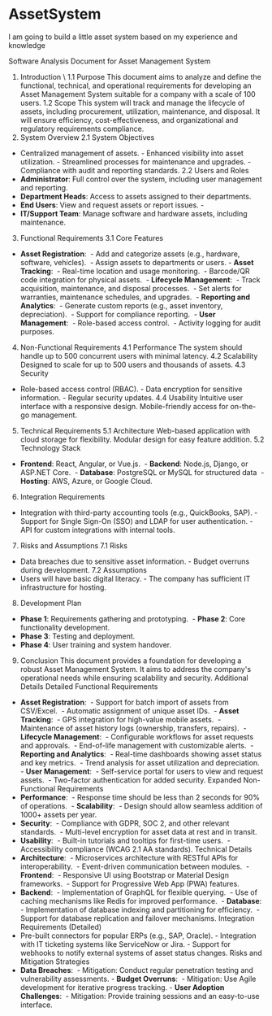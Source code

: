 # AssetSystem
I am going to build a little asset system based on my experience and knowledge


Software Analysis Document for Asset Management System
1. Introduction \\
1.1 Purpose
This document aims to analyze and define the functional, technical, and operational requirements for developing an Asset Management System suitable for a company with a scale of 100 users.
1.2 Scope
This system will track and manage the lifecycle of assets, including procurement, utilization, maintenance, and disposal. It will ensure efficiency, cost-effectiveness, and organizational and regulatory requirements compliance.
2. System Overview
2.1 System Objectives
- Centralized management of assets. - Enhanced visibility into asset utilization. - Streamlined processes for maintenance and upgrades. - Compliance with audit and reporting standards.
2.2 Users and Roles
- **Administrator**: Full control over the system, including user management and reporting. 
- **Department Heads**: Access to assets assigned to their departments.
- **End Users**: View and request assets or report issues. -
-  **IT/Support Team**: Manage software and hardware assets, including maintenance.
3. Functional Requirements
3.1 Core Features
- **Asset Registration**:   - Add and categorize assets (e.g., hardware, software, vehicles).   - Assign assets to departments or users. - **Asset Tracking**:   - Real-time location and usage monitoring.   - Barcode/QR code integration for physical assets.
 - **Lifecycle Management**:   - Track acquisition, maintenance, and disposal processes.   - Set alerts for warranties, maintenance schedules, and upgrades.
 - **Reporting and Analytics**:   - Generate custom reports (e.g., asset inventory, depreciation).   - Support for compliance reporting.
 - **User Management**:   - Role-based access control.   - Activity logging for audit purposes.
4. Non-Functional Requirements
4.1 Performance
The system should handle up to 500 concurrent users with minimal latency.
4.2 Scalability
Designed to scale for up to 500 users and thousands of assets.
4.3 Security
- Role-based access control (RBAC). - Data encryption for sensitive information. - Regular security updates.
4.4 Usability
Intuitive user interface with a responsive design. Mobile-friendly access for on-the-go management.
5. Technical Requirements
5.1 Architecture
Web-based application with cloud storage for flexibility. Modular design for easy feature addition.
5.2 Technology Stack
- **Frontend**: React, Angular, or Vue.js.
 - **Backend**: Node.js, Django, or ASP.NET Core.
 - **Database**: PostgreSQL or MySQL for structured data
 - **Hosting**: AWS, Azure, or Google Cloud.
6. Integration Requirements
- Integration with third-party accounting tools (e.g., QuickBooks, SAP). - Support for Single Sign-On (SSO) and LDAP for user authentication. - API for custom integrations with internal tools.
7. Risks and Assumptions
7.1 Risks
- Data breaches due to sensitive asset information. - Budget overruns during development.
7.2 Assumptions
- Users will have basic digital literacy. - The company has sufficient IT infrastructure for hosting.
8. Development Plan
- **Phase 1**: Requirements gathering and prototyping.
 - **Phase 2**: Core functionality development.
- **Phase 3**: Testing and deployment.
- **Phase 4**: User training and system handover.
9. Conclusion
This document provides a foundation for developing a robust Asset Management System. It aims to address the company's operational needs while ensuring scalability and security.
Additional Details
Detailed Functional Requirements
- **Asset Registration**:   - Support for batch import of assets from CSV/Excel.   - Automatic assignment of unique asset IDs.
 - **Asset Tracking**:   - GPS integration for high-value mobile assets.   - Maintenance of asset history logs (ownership, transfers, repairs).
 - **Lifecycle Management**:   - Configurable workflows for asset requests and approvals.   - End-of-life management with customizable alerts.
 - **Reporting and Analytics**:   - Real-time dashboards showing asset status and key metrics.   - Trend analysis for asset utilization and depreciation.
 - **User Management**:   - Self-service portal for users to view and request assets.   - Two-factor authentication for added security.
Expanded Non-Functional Requirements
- **Performance**:   - Response time should be less than 2 seconds for 90% of operations.
 - **Scalability**:   - Design should allow seamless addition of 1000+ assets per year.
- **Security**:   - Compliance with GDPR, SOC 2, and other relevant standards.   - Multi-level encryption for asset data at rest and in transit.
- **Usability**:   - Built-in tutorials and tooltips for first-time users.   - Accessibility compliance (WCAG 2.1 AA standards).
Technical Details
- **Architecture**:   - Microservices architecture with RESTful APIs for interoperability.   - Event-driven communication between modules.
 - **Frontend**:   - Responsive UI using Bootstrap or Material Design frameworks.   - Support for Progressive Web App (PWA) features.
- **Backend**:   - Implementation of GraphQL for flexible querying.   - Use of caching mechanisms like Redis for improved performance.
 - **Database**:   - Implementation of database indexing and partitioning for efficiency.   - Support for database replication and failover mechanisms.
Integration Requirements (Detailed)
- Pre-built connectors for popular ERPs (e.g., SAP, Oracle). - Integration with IT ticketing systems like ServiceNow or Jira. - Support for webhooks to notify external systems of asset status changes.
Risks and Mitigation Strategies
- **Data Breaches**:   - Mitigation: Conduct regular penetration testing and vulnerability assessments. - **Budget Overruns**:   - Mitigation: Use Agile development for iterative progress tracking. - **User Adoption Challenges**:   - Mitigation: Provide training sessions and an easy-to-use interface.
